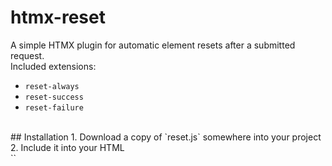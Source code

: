 # htmx-reset
A simple HTMX plugin for automatic element resets after a submitted request.<br>
Included extensions:
- `reset-always`
- `reset-success`
- `reset-failure`
<br>
## Installation 
1. Download a copy of `reset.js` somewhere into your project
2. Include it into your HTML <br> `<script src="/path/to/reset.js"></script>`
